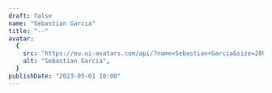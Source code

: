 ```yaml
---
draft: false
name: "Sebastian Garcia"
title: "--"
avatar:
  {
    src: "https://eu.ui-avatars.com/api/?name=Sebastian+Garcia&size=280",
    alt: "Sebastian Garcia",
  }
publishDate: "2023-05-01 10:00"
---
```


